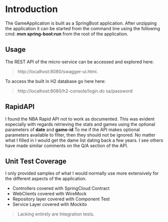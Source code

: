 
# Introduction

The GameApplication is built as a SpringBoot application. After unzipping the application it can be started from the command line using the following cmd: **mvn spring-boot:run** from the root of the application. 

## Usage
The REST API of the micro-service can be accessed and explored here:
> http://localhost:8080/swagger-ui.html.

To access the built in H2 database go here here:
>http://localhost:8080/h2-console/login.do
>sa/password

## RapidAPI
I found the NBA Rapid API not to work as documented. This was evident  especially with regards retrieving the stats and games using the optional parameters of **date** and **game-id** To me if the API makes optional parameters available to filter, then they should not be ignored. No matter what I filled in I would get the dame list dating back a few years. I see others have made similar comments on the Q/A section of the API. 

## Unit Test Coverage
I only provided samples of what I would normally use more extensively for the different aspects of the application. 
- Controllers covered with SpringCloud Contract
- WebClients covered with WireMock
- Repository layer covered with Component Test
- Service Layer covered with Mockito 

>Lacking entirely are Integration tests.

